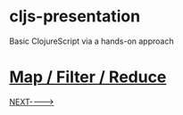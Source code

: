 # cljs-presentation
Basic ClojureScript via a hands-on approach

# [Map / Filter / Reduce](https://github.com/wallclockbuilder/cljs-presentation/blob/master/26_map_filter_reduce/26_map_filter_reduce.cljs)

[NEXT---->](https://github.com/wallclockbuilder/cljs-presentation)
